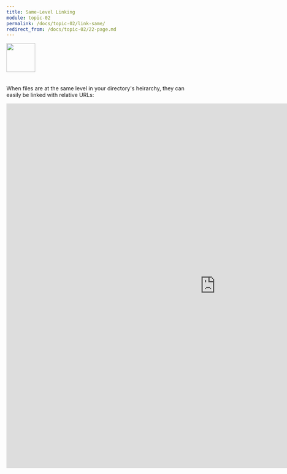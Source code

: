 ```yaml
---
title: Same-Level Linking
module: topic-02
permalink: /docs/topic-02/link-same/
redirect_from: /docs/topic-02/22-page.md
---
```


<img src="./../../../img/arrow-divider.svg" style="width: 75px; border: none; margin: 0px 0 20px 0" />

When files are at the same level in your directory's heirarchy, they can easily be linked with relative URLs:

<iframe src="https://h5p.org/h5p/embed/177165" width="1090" height="950" frameborder="0" allowfullscreen="allowfullscreen"></iframe><script src="https://h5p.org/sites/all/modules/h5p/library/js/h5p-resizer.js" charset="UTF-8"></script>
